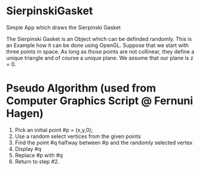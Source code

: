 # SierpinskiGasket
Simple App which draws the Sierpinski Gasket

The Sierpinski Gasket is an Object which can be definded randomly. This is an Example how it can be done using OpenGL. Suppose that
we start with three points in space. As long as those points are not collinear, they define a unique triangle and of course a unique plane.
We assume that our plane is z = 0. 


# Pseudo Algorithm (used from Computer Graphics Script @ Fernuni Hagen)
1. Pick an initial point #p = (x,y,0);
2. Use a random select vertices from the given points
3. Find the point #q halfway between #p and the randomly selected vertex
4. Display #q
5. Replace #p with #q
6. Return to step #2.



